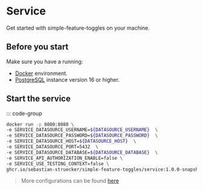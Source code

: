# Service

Get started with simple-feature-toggles on your machine.

## Before you start

Make sure you have a running:

- [Docker](https://www.docker.com/) environment.
- [PostgreSQL](https://www.postgresql.org/) instance version 16 or higher.

## Start the service

::: code-group

```sh [docker]
docker run -p 8080:8080 \
-e SERVICE_DATASOURCE_USERNAME=${DATASOURCE_USERNAME}  \
-e SERVICE_DATASOURCE_PASSWORD=${DATASOURCE_PASSWORD}  \
-e SERVICE_DATASOURCE_HOST=${DATASOURCE_HOST}  \
-e SERVICE_DATASOURCE_PORT=5432  \
-e SERVICE_DATASOURCE_DATABASE=${DATASOURCE_DATABASE}  \
-e SERVICE_API_AUTHORIZATION_ENABLE=false \
-e SERVICE_USE_TESTING_CONTEXT=false \
ghcr.io/sebastian-struecker/simple-feature-toggles/service:1.0.0-snapshot
```

> More configurations can be found [here](/configuration-references)

